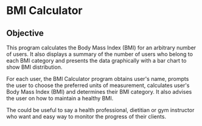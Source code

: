 # BMI Calculator

## Objective

This program calculates the Body Mass Index (BMI) for an arbitrary number of users. It also displays a summary of the number of users who belong to each BMI category and presents the data graphically with a bar chart to show BMI distribution.

For each user, the BMI Calculator program obtains user's name, prompts the user to choose the preferred units of measurement, calculates user's Body Mass Index (BMI) and determines their BMI category. It also advises the user on how to maintain a healthy BMI.

The could be useful to say a health professional, dietitian or gym instructor who want and easy way to monitor the progress of their clients.
